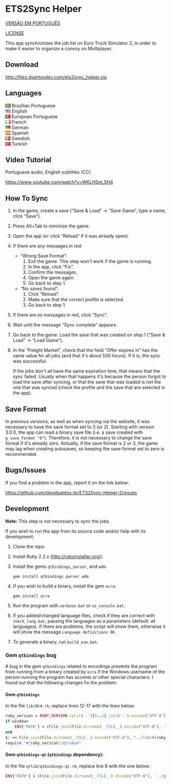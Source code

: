# ETS2Sync Helper
[VERSÃO EM PORTUGUÊS](README-pt.md)

[LICENSE](LICENSE.md)

This app synchronizes the job list on Euro Truck Simulator 2, in order to make it easier to organize a convoy on Multiplayer.

## Download
http://files.dsantosdev.com/ets2sync_helper.zip

## Languages
![pt](/src/res/lang/pt.png?raw=true) Brazilian Portuguese  
![en](/src/res/lang/en.png?raw=true) English  
![pt-PT](/src/res/lang/pt-PT.png?raw=true) European Portuguese  
![fr](/src/res/lang/fr.png?raw=true) French  
![de](/src/res/lang/de.png?raw=true) German  
![es](/src/res/lang/es.png?raw=true) Spanish  
![se](/src/res/lang/se.png?raw=true) Swedish  
![tr](/src/res/lang/tr.png?raw=true) Turkish  

## Video Tutorial
Portuguese audio, English subtitles (CC).

https://www.youtube.com/watch?v=WKLHSnt_5H4

## How To Sync
1. In the game, create a save (“Save & Load” → “Save Game”, type a name, click “Save”).
2. Press Alt+Tab to minimize the game.
3. Open the app (or click “Reload” if it was already open).
4. If there are any messages in red:
	* “Wrong Save Format”:
		1. Exit the game. This step won't work if the game is running.
		2. In the app, click “Fix”.
		3. Confirm the messages.
		4. Open the game again.
		5. Go back to step 1.
	* “No saves found”:
		1. Click “Reload”.
		2. Make sure that the correct profile is selected.
		3. Go back to step 1.
5. If there are no messages in red, click “Sync”.
6. Wait until the message “Sync complete” appears.
7. Go back to the game. Load the save that was created on step 1 (“Save & Load” → “Load Game”).
8. In the “Freight Market”, check that the field “Offer expires in” has the same value for all jobs (and that it's about 500 hours). If it is, the sync was successful.

	If the jobs don't all have the same expiration time, that means that the sync failed. Usually when that happens it's because the person forgot to load the save after syncing, or that the save that was loaded is not the one that was synced (check the profile and the save that are selected in the app).

## Save Format
In previous versions, as well as when syncing via the website, it was necessary to have the save format set to 3 (or 2). Starting with version 3.0.0, the app can read a binary save file (i.e. a save created with `g_save_format "0"`). Therefore, it is not necessary to change the save format if it's already zero. Actually, if the save format is 2 or 3, the game may lag when creating autosaves, so keeping the save format set to zero is recommended.

## Bugs/Issues
If you find a problem in the app, report it on the link below:

https://github.com/davidsantos-br/ETS2Sync-Helper-2/issues

## Development
**Note:** This step is not necessary to sync the jobs.

If you wish to run the app from its source code and/or help with its development:

1. Clone the repo.
2. Install Ruby 2.2.x (http://rubyinstaller.org/).
3. Install the gems `qtbindings`, `parser`, and `wdm`:

	```
	gem install qtbindings parser wdm
	```
4. If you wish to build a binary, install the gem `ocra`:

	```
	gem install ocra
	```
5. Run the program with `verbose.bat` or `no_console.bat`.
6. If you added/changed language files, check if they are correct with `check_lang.bat`, passing the languages as a parameters (default: all languages). If there are problems, the script will show them, otherwise it will show the message `Language definitions OK`.
7. To generate a binary, run `build_exe.bat`.

### Gem `qtbindings` bug

A bug in the gem `qtbindings` related to encodings prevents the program from running from a binary created by `ocra` if the Windows username of the person running the program has accents or other special characters. I found out that the following changes fix the problem:

#### Gem `qtbindings`
In the file `lib/Qt4.rb`, replace lines 12-17 with the lines below:

```ruby
ruby_version = RUBY_VERSION.split('.')[0..1].join('.').encode("UTF-8")
if windows
	ENV['PATH'] = (File.join(File.dirname(__FILE__).encode("UTF-8"), '../bin') + ';' + File.join(File.dirname(__FILE__).encode("UTF-8"), "../lib/#{ruby_version}") + ';' + File.join(File.dirname(__FILE__).encode("UTF-8"), "../bin/#{ruby_version}") + ';' + ENV['PATH'].encode("UTF-8")).encode(ENV['PATH'].encoding)
end
$: << File.join(File.dirname(__FILE__).encode("UTF-8"), "../lib/#{ruby_version}").encode("filesystem")
require "#{ruby_version}/qtruby4"
```

#### Gem `qtbindings-qt` (`qtbindings` dependency):
In the file `qtlib/qtbindings-qt.rb`, replace line 8 with the one below:

```ruby
ENV['PATH'] = (File.join(File.dirname(__FILE__).encode("UTF-8"), '../qtbin') + ';' + File.join(File.dirname(__FILE__).encode("UTF-8"), '../qtbin/plugins') + ';' + ENV['PATH'].encode("UTF-8")).encode(ENV['PATH'].encoding)
```
